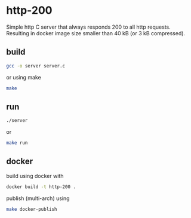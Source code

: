 # http-200

Simple http C server that always responds 200 to all http requests. Resulting in docker image size smaller than 40 kB (or 3 kB compressed).

## build

```bash
gcc -o server server.c
```

or using make

```bash
make
```

## run

```bash
./server
```

or

```bash
make run
```

## docker

build using docker with

```bash
docker build -t http-200 .
```

publish (multi-arch) using

```bash
make docker-publish
```
